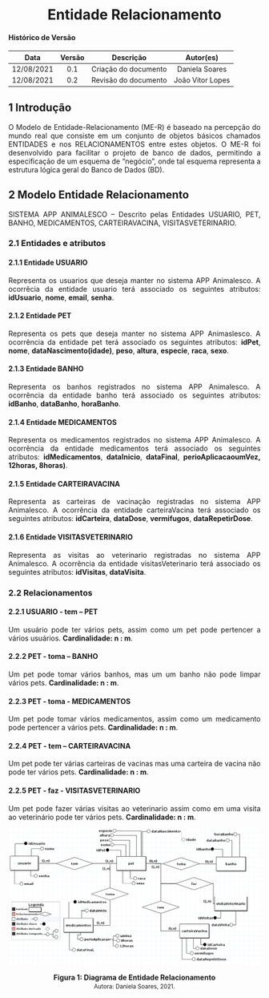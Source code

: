 # <center> Entidade Relacionamento

#### Histórico de Versão

|    Data    | Versão |      Descrição       |     Autor(es)     |
| :--------: | :----: | :------------------: | :---------------: |
| 12/08/2021 |  0.1   | Criação do documento | Daniela Soares  |
| 12/08/2021 |  0.2   | Revisão do documento | João Vitor Lopes |

## 1 Introdução
<div align="justify">
O Modelo de Entidade-Relacionamento (ME-R) é baseado na percepção do mundo real que consiste em um conjunto de objetos básicos chamados ENTIDADES e nos RELACIONAMENTOS entre estes objetos.
O ME-R foi desenvolvido para facilitar o projeto de banco de dados, permitindo a especificação de um esquema de “negócio”, onde tal esquema representa a estrutura lógica geral do Banco de Dados (BD).

## 2 Modelo Entidade Relacionamento

SISTEMA APP ANIMALESCO – Descrito pelas Entidades USUARIO, PET, BANHO, MEDICAMENTOS, CARTEIRAVACINA, VISITASVETERINARIO.

### 2.1 Entidades e atributos
#### 2.1.1 Entidade USUARIO
Representa os usuarios que deseja manter no sistema APP Animalesco. A ocorrêcia da entidade usuario terá associado os seguintes atributos: **idUsuario**, **nome**, **email**, **senha**.

#### 2.1.2 Entidade PET
Representa os pets que deseja manter no sistema APP Animaslesco. A ocorrência da entidade pet terá associado os seguintes atributos: **idPet**, **nome**, **dataNascimento(idade)**, **peso**, **altura**, **especie**, **raca**, **sexo**.

#### 2.1.3 Entidade BANHO
Representa os banhos registrados no sistema APP Animalesco. A ocorrência da entidade banho terá associado os seguintes atributos: **idBanho**,  **dataBanho**, **horaBanho**.

#### 2.1.4 Entidade MEDICAMENTOS
Representa os medicamentos registrados no sistema APP Animalesco. A ocorrência da entidade medicamentos terá associado os seguintes atributos: **idMedicamentos**, **dataInicio**, **dataFinal**, **perioAplicacaoumVez, 12horas, 8horas)**.


#### 2.1.5 Entidade CARTEIRAVACINA
Representa as carteiras de vacinação registradas no sistema APP Animalesco. A ocorrência da entidade carteiraVacina terá associado os seguintes atributos: **idCarteira**, **dataDose**, **vermifugos**, **dataRepetirDose**.

#### 2.1.6 Entidade VISITASVETERINARIO
Representa as visitas ao veterinario registradas no sistema APP Animalesco. A ocorrência da entidade visitasVeterinario terá associado os seguintes atributos: **idVisitas**, **dataVisita**.

### 2.2 Relacionamentos

#### 2.2.1 USUARIO - tem – PET
Um usuário pode ter vários pets, assim como um pet pode pertencer a vários usuários. **Cardinalidade: n : m**.

#### 2.2.2 PET - toma – BANHO
Um pet pode tomar vários banhos, mas um  um banho não  pode limpar vários pets. 
**Cardinalidade: n : m**.

#### 2.2.3 PET - toma -  MEDICAMENTOS
Um pet pode tomar vários medicamentos, assim como um medicamento pode pertencer a vários pets. **Cardinalidade: n : m**.

#### 2.2.4 PET - tem – CARTEIRAVACINA
Um pet pode ter várias carteiras de vacinas mas uma carteira de vacina não pode ter  vários pets. **Cardinalidade: n : m**.

#### 2.2.5 PET - faz -  VISITASVETERINARIO
Um pet pode fazer várias visitas ao veterinario assim como em uma visita ao veterinário pode ter vários pets. **Cardinalidade: n : m**.

</div>

<p align='center'>
    <img src='https://raw.githubusercontent.com/UnBArqDsw2021-1/2021.1_G01_Animalesco_docs/71-EntidadeRelacionamento/docs/assets/images/der.png'>
    <figcaption align='center'>
        <b>Figura 1: Diagrama de Entidade Relacionamento</b>
        <br>
        <small>Autora: Daniela Soares, 2021.</small>
    </figcaption>
</p>
